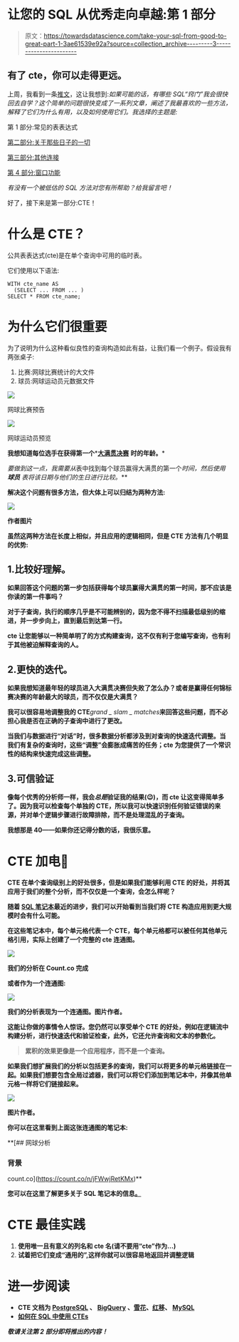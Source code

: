 # 让您的 SQL 从优秀走向卓越:第 1 部分

> 原文：<https://towardsdatascience.com/take-your-sql-from-good-to-great-part-1-3ae61539e92a?source=collection_archive---------3----------------------->

## 有了 cte，你可以走得更远。

上周，我看到一条[推文](https://twitter.com/BecomingDataSci/status/1384571468525223942?s=20)，这让我想到:*如果可能的话，有哪些 SQL“窍门”我会很快回去自学？这个简单的问题很快变成了一系列文章，阐述了我最喜欢的一些方法，解释了它们为什么有用，以及如何使用它们。我选择的主题是:*

第 1 部分:常见的表表达式

[第二部分:关于那些日子的一切](/take-your-sql-from-good-to-great-part-2-cb03b1b7981b)

[第三部分:其他连接](/take-your-sql-from-good-to-great-part-3-687d797d1ede)

[第 4 部分:窗口功能](/take-your-sql-from-good-to-great-part-4-99a55fd0e7ff)

*有没有一个被低估的 SQL 方法对您有所帮助？给我留言吧！*

好了，接下来是第一部分:CTE！

# 什么是 CTE？

公共表表达式(cte)是在单个查询中可用的临时表。

它们使用以下语法:

```
WITH cte_name AS 
  (SELECT ... FROM ... )
SELECT * FROM cte_name; 
```

# 为什么它们很重要

为了说明为什么这种看似良性的查询构造如此有益，让我们看一个例子。假设我有两张桌子:

1.  比赛:网球比赛统计的大文件
2.  球员:网球运动员元数据文件

![](img/74a6c6a458d7e5440f157785ad5c9266.png)

网球比赛预告

![](img/8a3d83b9dee170ec666c2f776b0579c7.png)

网球运动员预览

**我想知道每位选手在获得第一个***[**大满贯决赛**](https://en.wikipedia.org/wiki/Grand_Slam_(tennis)) **时的年龄。***

*要做到这一点，我需要从*表中找到每个球员赢得大满贯的第一个*时间，然后使用 ***球员*** 表将该日期与他们的生日进行比较。***

**解决这个问题有很多方法，但大体上可以归结为两种方法:**

**![](img/f348665aa98429cf1d495d427f80a6c2.png)**

**作者图片**

**虽然这两种方法在长度上相似，并且应用的逻辑相同，但是 CTE 方法有几个明显的优势:**

## **1.比较好理解。**

**如果回答这个问题的第一步包括获得每个球员赢得大满贯的第一时间，那不应该是你读的第一件事吗？**

**对于子查询，执行的顺序几乎是不可能辨别的，因为您不得不扫描最低级别的缩进，并一步步向上，直到最后到达第一行。**

**cte 让您能够以一种简单明了的方式构建查询，这不仅有利于您编写查询，也有利于其他被迫解释查询的人。**

## **2.更快的迭代。**

**如果我想知道最年轻的球员进入大满贯决赛但失败了怎么办？或者是赢得任何锦标赛决赛的年龄最大的球员，而不仅仅是大满贯？**

**我可以很容易地调整我的 CTE***grand _ slam _ matches***来回答这些问题，而不必担心我是否在正确的子查询中进行了更改。**

**当我们与数据进行“对话”时，很多数据分析都涉及到对查询的快速迭代调整。当我们有复杂的查询时，这些“调整”会膨胀成痛苦的任务；cte 为您提供了一个常识性的结构来快速完成这些调整。**

## **3.可信验证**

**像每个优秀的分析师一样，我会*总是*验证我的结果(😉)，而 cte 让这变得简单多了。因为我可以检查每个单独的 CTE，所以我可以快速识别任何验证错误的来源，并对单个逻辑步骤进行故障排除，而不是处理混乱的子查询。**

**我想那是 40——如果你还记得分数的话，我很乐意。**

# **CTE 加电👾**

**CTE 在单个查询级别上的好处很多，但是如果我们能够利用 CTE 的好处，并将其应用于我们的整个分析，而不仅仅是一个查询，会怎么样呢？**

**随着 [SQL 笔记本](https://count.co)最近的进步，我们可以开始看到当我们将 CTE 构造应用到更大规模时会有什么可能。**

**在这些笔记本中，每个单元格代表一个 CTE，每个单元格都可以被任何其他单元格引用，实际上创建了一个完整的 cte 连通图。**

**![](img/4cf5197df2d423364f058a60bae7b0ef.png)**

**我们的分析在 Count.co 完成**

**或者作为一个连通图:**

**![](img/91b5ff6cfacc77a7291bc8aa2886965b.png)**

**我们的分析表现为一个连通图。图片作者。**

**这能让你做的事情令人惊讶。您仍然可以享受单个 CTE 的好处，例如在逻辑流中构建分析，进行快速迭代和验证检查，此外，它还允许查询和文本的参数化。**

> **累积的效果更像是一个应用程序，而不是一个查询。**

**如果我们想扩展我们的分析以包括更多的查询，我们可以将更多的单元格链接在一起。如果我们想要包含全局过滤器，我们可以将它们添加到笔记本中，并像其他单元格一样将它们链接起来。**

**![](img/448a87ad6cac01a055b8c462e616daf1.png)**

**图片作者。**

**你可以在这里看到上面这张连通图的笔记本:**

 **[## 网球分析

### 背景

count.co](https://count.co/n/jFWwjRetKMx)** 

**您可以在这里了解更多关于 SQL 笔记本的信息[。](https://count.co)**

# **CTE 最佳实践**

1.  **使用唯一且有意义的列名和 cte 名(请不要用“cte”作为…)**
2.  **试着把它们变成“通用的”,这样你就可以很容易地返回并调整逻辑**

# **进一步阅读**

*   **CTE 文档为 [PostgreSQL](https://www.postgresql.org/docs/9.1/queries-with.html) 、 [BigQuery](https://cloud.google.com/bigquery/docs/reference/standard-sql/query-syntax#with_clause) 、[雪花](https://docs.snowflake.com/en/sql-reference/constructs/with.html)、[红移](https://docs.aws.amazon.com/redshift/latest/dg/r_WITH_clause.html)、 [MySQL](https://dev.mysql.com/doc/refman/8.0/en/with.html)**
*   **[如何在 SQL 中使用 CTEs](/using-ctes-to-improve-sql-queries-dfcb04b7edf0)**

*****敬请关注第 2 部分即将推出的内容！*****
